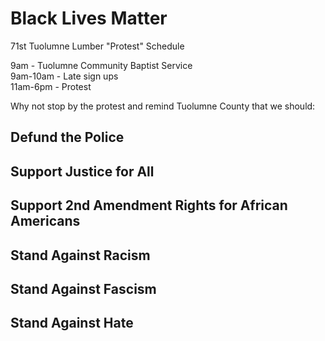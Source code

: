 # Black Lives Matter


71st Tuolumne Lumber "Protest" Schedule

9am - Tuolumne Community Baptist Service  
9am-10am - Late sign ups  
11am-6pm - Protest  

Why not stop by the protest and remind Tuolumne County that we should:

## Defund the Police
## Support Justice for All
## Support 2nd Amendment Rights for African Americans
## Stand Against Racism
## Stand Against Fascism
## Stand Against Hate
